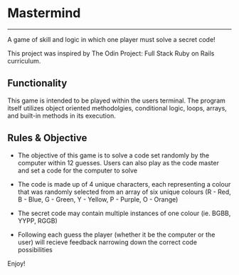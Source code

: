 # Mastermind
***
A game of skill and logic in which one player must solve a secret code!

This project was inspired by The Odin Project: Full Stack Ruby on Rails curriculum. 

## Functionality

This game is intended to be played within the users terminal. The program itself utilizes object oriented methodolgies, conditional logic, loops, arrays, and built-in methods in its execution.

## Rules & Objective

* The objective of this game is to solve a code set randomly by the computer within 12 guesses. Users can also play as the code master and set a code for the computer to solve

* The code is made up of 4 unique characters, each representing a colour that was randomly selected from an array of six unique colours (R - Red, B - Blue, G - Green, Y - Yellow, P - Purple, O - Orange)

* The secret code may contain multiple instances of one colour (ie. BGBB, YYPP, RGGB)

* Following each guess the player (whether it be the computer or the user) will recieve feedback narrowing down the correct code possibilities 

Enjoy!